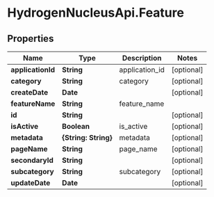 # HydrogenNucleusApi.Feature

## Properties
Name | Type | Description | Notes
------------ | ------------- | ------------- | -------------
**applicationId** | **String** | application_id | [optional] 
**category** | **String** | category | [optional] 
**createDate** | **Date** |  | [optional] 
**featureName** | **String** | feature_name | 
**id** | **String** |  | [optional] 
**isActive** | **Boolean** | is_active | [optional] 
**metadata** | **{String: String}** | metadata | [optional] 
**pageName** | **String** | page_name | [optional] 
**secondaryId** | **String** |  | [optional] 
**subcategory** | **String** | subcategory | [optional] 
**updateDate** | **Date** |  | [optional] 


